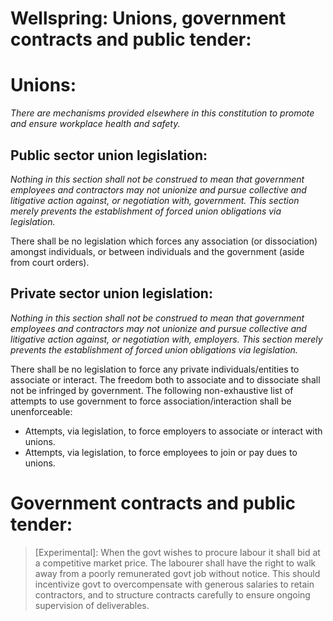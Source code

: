 # Wellspring: Unions, government contracts and public tender:

# Unions:

*There are mechanisms provided elsewhere in this constitution to promote and ensure workplace health and safety.*

## Public sector union legislation:

*Nothing in this section shall not be construed to mean that government employees and contractors may not unionize and pursue collective and litigative action against, or negotiation with, government. This section merely prevents the establishment of forced union obligations via legislation.*

There shall be no legislation which forces any association (or dissociation) amongst individuals, or between individuals and the government (aside from court orders).

## Private sector union legislation:

*Nothing in this section shall not be construed to mean that government employees and contractors may not unionize and pursue collective and litigative action against, or negotiation with, employers. This section merely prevents the establishment of forced union obligations via legislation.*

There shall be no legislation to force any private individuals/entities to associate or interact. The freedom both to associate and to dissociate shall not be infringed by government. The following non-exhaustive list of attempts to use government to force association/interaction shall be unenforceable:

- Attempts, via legislation, to force employers to associate or interact with unions.
- Attempts, via legislation, to force employees to join or pay dues to unions.

# Government contracts and public tender:

> [Experimental]: When the govt wishes to procure labour it shall bid at a competitive market price. The labourer shall have the right to walk away from a poorly remunerated govt job without notice. This should incentivize govt to overcompensate with generous salaries to retain contractors, and to structure contracts carefully to ensure ongoing supervision of deliverables.
